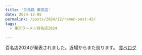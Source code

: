 ```yaml
---
title: '三馬路 東京店'
date: 2024-12-05
permalink: /posts/2024/12/ramen-post-42/
tags:
  - 東京ラーメン百名店2024

---
```


百名店2024が発表されました。近場からまた巡ります。
[食べログ](https://tabelog.com/tokyo/A1310/A131002/13266565/)

